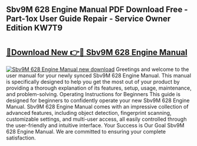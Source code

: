 ## Sbv9M 628 Engine Manual PDF Download Free - Part-1ox User Guide Repair - Service Owner Edition KW7T9

# <h2><a href="http://bc81963.oget.top/?id=Sbv9M+628+Engine+Manual">🔗Download New 👉🔴 Sbv9M 628 Engine Manual</a></h2>

[![Sbv9M 628 Engine Manual new download](https://i.imgur.com/5g1atiW.png)](http://bc81963.oget.top/?id=Sbv9M+628+Engine+Manual)
Greetings and welcome to the user manual for your newly synced Sbv9M 628 Engine Manual. This manual is specifically designed to help you get the most out of your product by providing a thorough explanation of its features, setup, usage, maintenance, and problem-solving. Operating Instructions for Beginners This guide is designed for beginners to confidently operate your new Sbv9M 628 Engine Manual. Sbv9M 628 Engine Manual comes with an impressive collection of advanced features, including object detection, fingerprint scanning, customizable settings, and multi-user access, all easily controlled through the user-friendly and intuitive interface. Your Success is Our Goal Sbv9M 628 Engine Manual. We are committed to ensuring your complete satisfaction.

